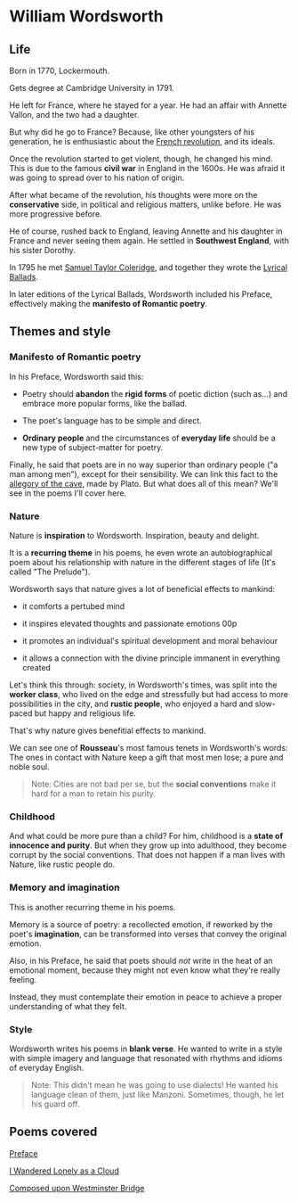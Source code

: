 # William Wordsworth

## Life

Born in 1770, Lockermouth.

Gets degree at Cambridge University in 1791.

He left for France, where he stayed for a year. He had an affair with Annette Vallon, and the two had a daughter.

But why did he go to France? Because, like other youngsters of his generation, he is enthusiastic about the [French revolution](french-revolution.md), and its ideals.

Once the revolution started to get violent, though, he changed his mind. This is due to the famous **civil war** in England in the 1600s. He was afraid it was going to spread over to his nation of origin.

After what became of the revolution, his thoughts were more on the **conservative** side, in political and religious matters, unlike before. He was more progressive before.

He of course, rushed back to England, leaving Annette and his daughter in France and never seeing them again. 
He settled in **Southwest England**, with his sister Dorothy.

In 1795 he met [Samuel Taylor Coleridge](samuel-taylor-coleridge.md), and together they wrote the [Lyrical Ballads](lyrical-ballads.md).

In later editions of the Lyrical Ballads, Wordsworth included his Preface, effectively making the **manifesto of Romantic poetry**.

## Themes and style

### Manifesto of Romantic poetry
In his Preface, Wordsworth said this:
+ Poetry should **abandon** the **rigid forms** of poetic diction (such as...) and embrace more popular forms, like the ballad.

+ The poet's language has to be simple and direct.

+ **Ordinary people** and the circumstances of **everyday life** should be a new type of subject-matter for poetry.

Finally, he said that poets are in no way superior than ordinary people ("a man among men"), except for their sensibility. We can link this fact to the [allegory of the cave](https://en.wikipedia.org/wiki/Allegory_of_the_cave), made by Plato. But what does all of this mean? We'll see in the poems I'll cover here.

### Nature

Nature is **inspiration** to Wordsworth. Inspiration, beauty and delight. 

It is a **recurring theme** in his poems, he even wrote an autobiographical poem about his relationship with nature in the different stages of life (It's called "The Prelude"). 

Wordsworth says that nature gives a lot of beneficial effects to mankind:
+ it comforts a pertubed mind

+ it inspires elevated thoughts and passionate emotions
00p
+ it promotes an individual's spiritual development and moral behaviour

+ it allows a connection with the divine principle immanent in everything created

Let's think this through: society, in Wordsworth's times, was split into the **worker class**, who lived on the edge and stressfully but had access to more possibilities in the city, and **rustic people**, who enjoyed a hard and slow-paced but happy and religious life.

That's why nature gives benefitial effects to mankind.

We can see one of **Rousseau**'s most famous tenets in Wordsworth's words: The ones in contact with Nature keep a gift that most men lose; a pure and noble soul.

> Note: Cities are not bad per se, but the **social conventions** make it hard for a man to retain his purity.

### Childhood

And what could be more pure than a child? For him, childhood is a **state of innocence and purity**. But when they grow up into adulthood, they become corrupt by the social conventions. That does not happen if a man lives with Nature, like rustic people do.

### Memory and imagination

This is another recurring theme in his poems.

Memory is a source of poetry: a recollected emotion, if reworked by the poet's **imagination**, can be transformed into verses that convey the original emotion. 

Also, in his Preface, he said that poets should *not* write in the heat of an emotional moment, because they might not even know what they're really feeling.

Instead, they must contemplate their emotion in peace to achieve a proper understanding of what they felt.

### Style

Wordsworth writes his poems in **blank verse**. He wanted to write in a style with simple imagery and language that resonated with rhythms and idioms of everyday English.

> Note: This didn't mean he was going to use dialects! He wanted his language clean of them, just like Manzoni. Sometimes, though,  he let his guard off.

## Poems covered

[Preface](https://www.litcharts.com/lit/preface-to-the-lyrical-ballads/summary-and-analysis)

[I Wandered Lonely as a Cloud](https://www.litcharts.com/poetry/william-wordsworth/i-wandered-lonely-as-a-cloud)

[Composed upon Westminster Bridge](https://www.litcharts.com/poetry/william-wordsworth/composed-upon-westminster-bridge-september-3-1802)
